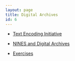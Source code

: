 ```yaml
---
layout: page
title: Digital Archives
id: 6
---
```

* [Text Encoding Initiative](/textanalysiscoursebook/book/archives/tei)

* [NINES and Digital Archives](/textanalysiscoursebook/book/archives/nines)

* [Exercises](/textanalysiscoursebook/book/archives/exercises)